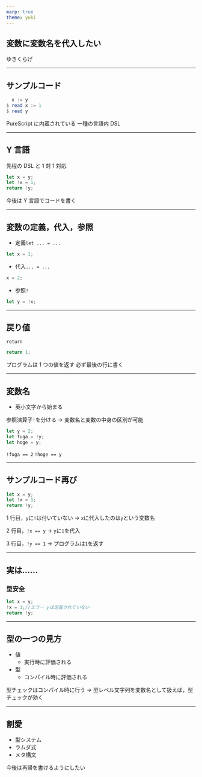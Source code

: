 ```yaml
---
marp: true
theme: yuki
---
```


## 変数に変数名を代入したい

ゆきくらげ

---

<!--
header: 変数に変数名を代入したい
class: primary
-->

## サンプルコード

```haskell
  x := y
$ read x := 1
$ read y
```

PureScript に内蔵されている
一種の言語内 DSL

---

## Y 言語

先程の DSL と 1 対 1 対応

```javascript
let x = y;
let !x = 1;
return !y;
```

今後は Y 言語でコードを書く

---

## 変数の定義，代入，参照

- 定義`let ... = ...`

```javascript
let x = 1;
```

- 代入`... = ...`

```javascript
x = 2;
```

- 参照`!`

```javascript
let y = !x;
```

---

## 戻り値

`return`

```javascript
return 1;
```

プログラムは 1 つの値を返す
必ず最後の行に書く

---

## 変数名

- 英小文字から始まる

参照演算子`!`を分ける → 変数名と変数の中身の区別が可能

```javascript
let y = 2;
let fuga = !y;
let hoge = y;
```

`!fuga == 2` `!hoge == y`

---

## サンプルコード再び

```javascript
let x = y;
let !x = 1;
return !y;
```

1 行目，`y`に`!`は付いていない → `x`に代入したのは`y`という変数名

2 行目，`!x == y` → `y`に`1`を代入

3 行目，`!y == 1` → プログラムは`1`を返す

---

## 実は……

### **型安全**

```javascript
let x = y;
!x = 1;//エラー yは定義されていない
return !y;
```

---

## 型の一つの見方

- 値
  - 実行時に評価される
- 型
  - コンパイル時に評価される

型チェックはコンパイル時に行う
→ 型レベル文字列を変数名として扱えば，型チェックが効く

---

## 割愛

- 型システム
- ラムダ式
- メタ構文

今後は再帰を書けるようにしたい
